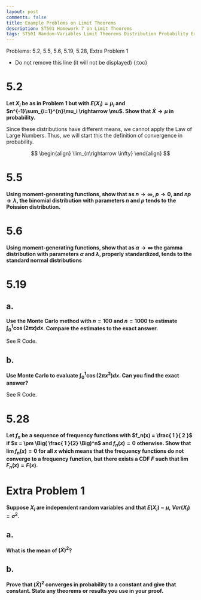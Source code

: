 ```yaml
---
layout: post
comments: false
title: Example Problems on Limit Theorems
description: ST501 Homework 7 on Limit Theorems
tags: ST501 Random-Variables Limit Theorems Distribution Probability Examples Statistics
---
```


Problems: 5.2, 5.5, 5.6, 5.19, 5.28, Extra Problem 1


* Do not remove this line (it will not be displayed)
{:toc}

# 5.2
**Let $X_i$ be as in Problem 1 but with $E(X_i) = \mu_i$ and $n^{-1}\sum_{i=1}^{n}\mu_i \rightarrow \mu$. Show that $\bar X \rightarrow \mu$ in probability.**

Since these distributions have different means, we cannot apply the Law of Large Numbers. Thus, we will start this the definition of convergence in probability.

$$
	\begin{align}
		\lim_{n\rightarrow \infty}
	\end{align}
$$

# 5.5
**Using moment-generating functions, show that as $n\rightarrow \infty, \ p \rightarrow 0$, and $np\rightarrow \lambda$, the binomial distribution with parameters $n$ and $p$ tends to the Poission distribution.**

# 5.6
**Using moment-generating functions, show that as $\alpha \rightarrow \infty$ the gamma distribution with parameters $\alpha$ and $\lambda$, properly standardized, tends to the standard normal distributions**

# 5.19

## a.
**Use the Monte Carlo method with $n = 100$ and $n = 1000$ to estimate $\int_0^1 \cos(2\pi x)dx$. Compare the estimates to the exact answer.**

See R Code.

## b.

**Use Monte Carlo to evaluate $\int_0^1 \cos(2\pi x^2)dx$. Can you find the exact answer?**

See R Code.


# 5.28
**Let $f_n$ be a sequence of frequency functions with $f_n(x) = \frac{ 1 }{ 2 }$ if $x = \pm \Big( \frac{ 1 }{2} \Big)^n$ and $f_n(x) = 0$ otherwise. Show that $\lim f_n(x) = 0$ for all $x$ which means that the frequency functions do not converge to a frequency function, but there exists a CDF $F$ such that $\lim F_n(x) = F(x)$.**

# Extra Problem 1

**Suppose $X_i$ are independent random variables and that $E(X_i)-\mu, \ Var(X_i) = \sigma^2$.**

## a.
**What is the mean of $(\bar X)^2$?**

## b.
**Prove that $(\bar X)^2$ converges in probability to a constant and give that constant. State any theorems or results you use in your proof.**
